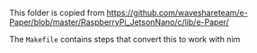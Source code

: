 This folder is copied from https://github.com/waveshareteam/e-Paper/blob/master/RaspberryPi_JetsonNano/c/lib/e-Paper/

The `Makefile` contains steps that convert this to work with nim
